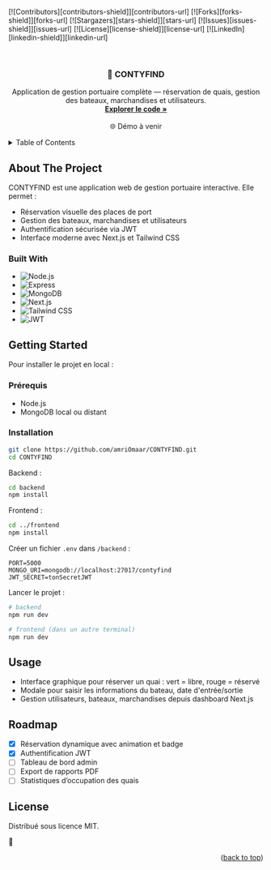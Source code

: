 <!-- Improved compatibility of back to top link -->

<a id="readme-top"></a>

<!-- PROJECT SHIELDS -->

\[!\[Contributors]\[contributors-shield]]\[contributors-url]
\[!\[Forks]\[forks-shield]]\[forks-url]
\[!\[Stargazers]\[stars-shield]]\[stars-url]
\[!\[Issues]\[issues-shield]]\[issues-url]
\[!\[License]\[license-shield]]\[license-url]
\[!\[LinkedIn]\[linkedin-shield]]\[linkedin-url]

<!-- PROJECT LOGO -->

<br />
<div align="center">
  <h3 align="center">🚢 CONTYFIND</h3>
  <p align="center">
    Application de gestion portuaire complète — réservation de quais, gestion des bateaux, marchandises et utilisateurs.
    <br />
    <a href="https://github.com/amriOmaar/CONTYFIND"><strong>Explorer le code »</strong></a>
    <br />
    <br />
    🌐 Démo à venir
  </p>
</div>

<!-- TABLE OF CONTENTS -->

<details>
  <summary>Table of Contents</summary>
  <ol>
    <li><a href="#about-the-project">About The Project</a></li>
    <li><a href="#built-with">Built With</a></li>
    <li><a href="#getting-started">Getting Started</a></li>
    <li><a href="#usage">Usage</a></li>
    <li><a href="#roadmap">Roadmap</a></li>
    <li><a href="#license">License</a></li>
    <li><a href="#contact">Contact</a></li>
  </ol>
</details>

<!-- ABOUT THE PROJECT -->

## About The Project

CONTYFIND est une application web de gestion portuaire interactive. Elle permet :

* Réservation visuelle des places de port
* Gestion des bateaux, marchandises et utilisateurs
* Authentification sécurisée via JWT
* Interface moderne avec Next.js et Tailwind CSS

<p align="right"></p>

<!-- BUILT WITH -->

### Built With

* ![Node.js](https://img.shields.io/badge/Node.js-339933?style=for-the-badge\&logo=nodedotjs\&logoColor=white)
* ![Express](https://img.shields.io/badge/Express.js-000000?style=for-the-badge\&logo=express\&logoColor=white)
* ![MongoDB](https://img.shields.io/badge/MongoDB-4EA94B?style=for-the-badge\&logo=mongodb\&logoColor=white)
* ![Next.js](https://img.shields.io/badge/Next.js-000000?style=for-the-badge\&logo=nextdotjs\&logoColor=white)
* ![Tailwind CSS](https://img.shields.io/badge/Tailwind_CSS-38B2AC?style=for-the-badge\&logo=tailwind-css\&logoColor=white)
* ![JWT](https://img.shields.io/badge/JWT-black?style=for-the-badge\&logo=JSON%20web%20tokens)

<p align="right"></p>

<!-- GETTING STARTED -->

## Getting Started

Pour installer le projet en local :

### Prérequis

* Node.js
* MongoDB local ou distant

### Installation

```bash
git clone https://github.com/amriOmaar/CONTYFIND.git
cd CONTYFIND
```

Backend :

```bash
cd backend
npm install
```

Frontend :

```bash
cd ../frontend
npm install
```

Créer un fichier `.env` dans `/backend` :

```env
PORT=5000
MONGO_URI=mongodb://localhost:27017/contyfind
JWT_SECRET=tonSecretJWT
```

Lancer le projet :

```bash
# backend
npm run dev

# frontend (dans un autre terminal)
npm run dev
```

<p align="right"></p>

<!-- USAGE -->

## Usage

* Interface graphique pour réserver un quai : vert = libre, rouge = réservé
* Modale pour saisir les informations du bateau, date d'entrée/sortie
* Gestion utilisateurs, bateaux, marchandises depuis dashboard Next.js

<p align="right"></p>

<!-- ROADMAP -->

## Roadmap

* [x] Réservation dynamique avec animation et badge
* [x] Authentification JWT
* [ ] Tableau de bord admin
* [ ] Export de rapports PDF
* [ ] Statistiques d’occupation des quais

<p align="right"></p>

<!-- LICENSE -->

## License

Distribué sous licence MIT.

<p align="right"></p>



<p align="right">(<a href="#readme-top">back to top</a>)</p>
